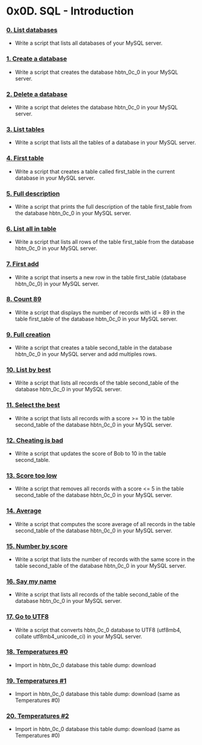 # 0x0D. SQL - Introduction

### [0. List databases](./0-list_databases.sql)
* Write a script that lists all databases of your MySQL server.

### [1. Create a database](./1-create_database_if_missing.sql)
* Write a script that creates the database hbtn_0c_0 in your MySQL server.

### [2. Delete a database](./2-remove_database.sql)
* Write a script that deletes the database hbtn_0c_0 in your MySQL server.

### [3. List tables](./3-list_tables.sql)
* Write a script that lists all the tables of a database in your MySQL server.

### [4. First table](./4-first_table.sql)
* Write a script that creates a table called first_table in the current database in your MySQL server.

### [5. Full description](./5-full_table.sql)
* Write a script that prints the full description of the table first_table from the database hbtn_0c_0 in your MySQL server.

### [6. List all in table](./6-list_values.sql)
* Write a script that lists all rows of the table first_table from the database hbtn_0c_0 in your MySQL server.

### [7. First add](./7-insert_value.sql)
* Write a script that inserts a new row in the table first_table (database hbtn_0c_0) in your MySQL server.

### [8. Count 89](./8-count_89.sql)
* Write a script that displays the number of records with id = 89 in the table first_table of the database hbtn_0c_0 in your MySQL server.

### [9. Full creation](./9-full_creation.sql)
* Write a script that creates a table second_table in the database hbtn_0c_0 in your MySQL server and add multiples rows.

### [10. List by best](./10-top_score.sql)
* Write a script that lists all records of the table second_table of the database hbtn_0c_0 in your MySQL server.

### [11. Select the best](./11-best_score.sql)
* Write a script that lists all records with a score >= 10 in the table second_table of the database hbtn_0c_0 in your MySQL server.

### [12. Cheating is bad](./12-no_cheating.sql)
* Write a script that updates the score of Bob to 10 in the table second_table.

### [13. Score too low](./13-change_class.sql)
* Write a script that removes all records with a score <= 5 in the table second_table of the database hbtn_0c_0 in your MySQL server.

### [14. Average](./14-average.sql)
* Write a script that computes the score average of all records in the table second_table of the database hbtn_0c_0 in your MySQL server.

### [15. Number by score](./15-groups.sql)
* Write a script that lists the number of records with the same score in the table second_table of the database hbtn_0c_0 in your MySQL server.

### [16. Say my name](./16-no_link.sql)
* Write a script that lists all records of the table second_table of the database hbtn_0c_0 in your MySQL server.

### [17. Go to UTF8](./100-move_to_utf8.sql)
* Write a script that converts hbtn_0c_0 database to UTF8 (utf8mb4, collate utf8mb4_unicode_ci) in your MySQL server.

### [18. Temperatures #0](./101-avg_temperatures.sql)
* Import in hbtn_0c_0 database this table dump: download

### [19. Temperatures #1](./102-top_city.sql)
* Import in hbtn_0c_0 database this table dump: download (same as Temperatures #0)

### [20. Temperatures #2](./103-max_state.sql)
* Import in hbtn_0c_0 database this table dump: download (same as Temperatures #0)